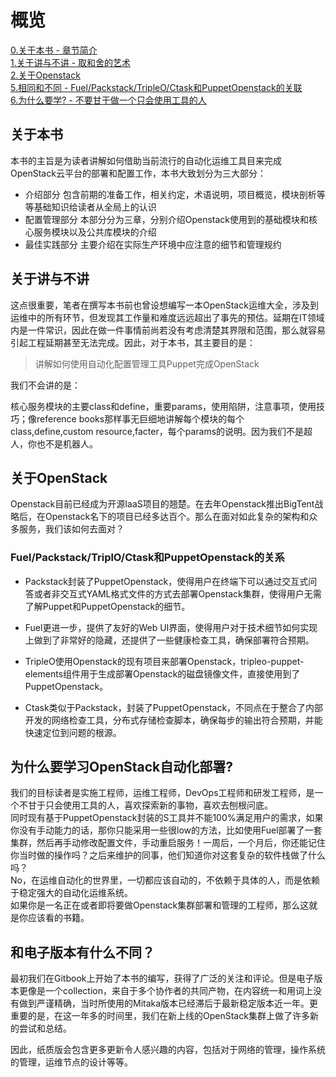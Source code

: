 # 概览

[0.关于本书 - 章节简介](#关于本书)  
[1.关于讲与不讲 - 取和舍的艺术](#关于讲与不讲)  
[2.关于Openstack](#关于Openstack)  
[5.相同和不同 - Fuel/Packstack/TripleO/Ctask和PuppetOpenstack的关联](#Fuel/Packstack/Ctask和PuppetOpenstack的区别)  
[6.为什么要学? - 不要甘于做一个只会使用工具的人](#为什么要学习PuppetOpenstack)  
 
## 关于本书

本书的主旨是为读者讲解如何借助当前流行的自动化运维工具目来完成OpenStack云平台的部署和配置工作，本书大致划分为三大部分：

* 介绍部分 包含前期的准备工作，相关约定，术语说明，项目概览，模块剖析等等基础知识给读者从全局上的认识
* 配置管理部分 本部分分为三章，分别介绍Openstack使用到的基础模块和核心服务模块以及公共库模块的介绍
* 最佳实践部分 主要介绍在实际生产环境中应注意的细节和管理规约


## 关于讲与不讲

这点很重要，笔者在撰写本书前也曾设想编写一本OpenStack运维大全，涉及到运维中的所有环节，但发现其工作量和难度远远超出了事先的预估。延期在IT领域内是一件常识，因此在做一件事情前尚若没有考虑清楚其界限和范围，那么就容易引起工程延期甚至无法完成。因此，对于本书，其主要目的是：

> 讲解如何使用自动化配置管理工具Puppet完成OpenStack

我们不会讲的是：

核心服务模块的主要class和define，重要params，使用陷阱，注意事项，使用技巧；像reference books那样事无巨细地讲解每个模块的每个class,define,custom resource,facter，每个params的说明。因为我们不是超人，你也不是机器人。


## 关于OpenStack

Openstack目前已经成为开源IaaS项目的翘楚。在去年Openstack推出BigTent战略后，在Openstack名下的项目已经多达百个。那么在面对如此复杂的架构和众多服务，我们该如何去面对？


### Fuel/Packstack/TriplO/Ctask和PuppetOpenstack的关系

- Packstack封装了PuppetOpenstack，使得用户在终端下可以通过交互式问答或者非交互式YAML格式文件的方式去部署Openstack集群，使得用户无需了解Puppet和PuppetOpenstack的细节。

- Fuel更进一步，提供了友好的Web UI界面，使得用户对于技术细节如何实现上做到了非常好的隐藏，还提供了一些健康检查工具，确保部署符合预期。

- TripleO使用Openstack的现有项目来部署Openstack，tripleo-puppet-elements组件用于生成部署Openstack的磁盘镜像文件，直接使用到了PuppetOpenstack。

- Ctask类似于Packstack，封装了PuppetOpenstack，不同点在于整合了内部开发的网络检查工具，分布式存储检查脚本，确保每步的输出符合预期，并能快速定位到问题的根源。

## 为什么要学习OpenStack自动化部署?

我们的目标读者是实施工程师，运维工程师，DevOps工程师和研发工程师，是一个不甘于只会使用工具的人，喜欢探索新的事物，喜欢去刨根问底。  
同时现有基于PuppetOpenstack封装的S工具并不能100%满足用户的需求，如果你没有手动能力的话，那你只能采用一些很low的方法，比如使用Fuel部署了一套集群，然后再手动修改配置文件，手动重启服务！一周后，一个月后，你还能记住你当时做的操作吗？之后来维护的同事，他们知道你对这套复杂的软件栈做了什么吗？  
No，在运维自动化的世界里，一切都应该自动的，不依赖于具体的人，而是依赖于稳定强大的自动化运维系统。  
如果你是一名正在或者即将要做Openstack集群部署和管理的工程师，那么这就是你应该看的书籍。

## 和电子版本有什么不同？

最初我们在Gitbook上开始了本书的编写，获得了广泛的关注和评论。但是电子版本更像是一个collection，来自于多个协作者的共同产物，在内容统一和用词上没有做到严谨精确，当时所使用的Mitaka版本已经滞后于最新稳定版本近一年。更重要的是，在这一年多的时间里，我们在新上线的OpenStack集群上做了许多新的尝试和总结。

因此，纸质版会包含更多更新令人感兴趣的内容，包括对于网络的管理，操作系统的管理，运维节点的设计等等。
